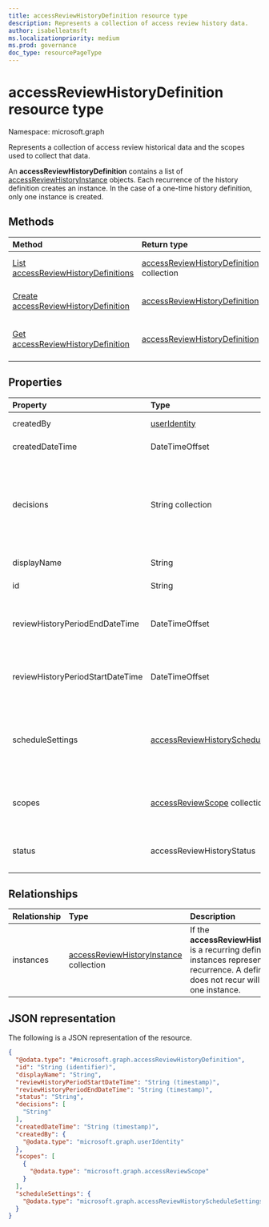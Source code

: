 ```yaml
---
title: accessReviewHistoryDefinition resource type
description: Represents a collection of access review history data.
author: isabelleatmsft
ms.localizationpriority: medium
ms.prod: governance
doc_type: resourcePageType
---
```


# accessReviewHistoryDefinition resource type

Namespace: microsoft.graph

Represents a collection of access review historical data and the scopes used to collect that data.

An **accessReviewHistoryDefinition** contains a list of [accessReviewHistoryInstance](accessReviewHistoryInstance.md) objects. Each recurrence of the history definition creates an instance. In the case of a one-time history definition, only one instance is created.

## Methods

| Method                                                                                    | Return type                                                                  | Description                                                                                                           |
| :---------------------------------------------------------------------------------------- | :--------------------------------------------------------------------------- | :-------------------------------------------------------------------------------------------------------------------- |
| [List accessReviewHistoryDefinitions](../api/accessreviewset-list-historydefinitions.md)  | [accessReviewHistoryDefinition](accessreviewhistorydefinition.md) collection | Get a list of the [accessReviewHistoryDefinition](accessreviewhistorydefinition.md) objects and their properties.     |
| [Create accessReviewHistoryDefinition](../api/accessreviewset-post-historydefinitions.md) | [accessReviewHistoryDefinition](accessreviewhistorydefinition.md)            | Create a new [accessReviewHistoryDefinition](accessreviewhistorydefinition.md) object.                                |
| [Get accessReviewHistoryDefinition](../api/accessreviewhistorydefinition-get.md)          | [accessReviewHistoryDefinition](accessreviewhistorydefinition.md)            | Read the properties and relationships of an [accessReviewHistoryDefinition](accessreviewhistorydefinition.md) object. |

## Properties

| Property                         | Type                                                                          | Description                                                                                                                                                                                                                                                                                     |
| :------------------------------- | :---------------------------------------------------------------------------- | :---------------------------------------------------------------------------------------------------------------------------------------------------------------------------------------------------------------------------------------------------------------------------------------------- |
| createdBy                        | [userIdentity](useridentity.md)                                               | User who created this review history definition.                                                                                                                                                                                                                                                |
| createdDateTime                  | DateTimeOffset                                                                | Timestamp when the access review definition was created.                                                                                                                                                                                                                                        |
| decisions                        | String collection                                                             | Determines which review decisions will be included in the fetched review history data if specified. Optional on create. All decisions will be included by default if no decisions are provided on create. Possible values are: `approve`, `deny`, `dontKnow`, `notReviewed`, and `notNotified`. |
| displayName                      | String                                                                        | Name for the access review history data collection. Required.                                                                                                                                                                                                                                   |
| id                               | String                                                                        | The assigned unique identifier of an access review history definition.                                                                                                                                                                                                                          |
| reviewHistoryPeriodEndDateTime   | DateTimeOffset                                                                | A timestamp. Reviews ending on or before this date will be included in the fetched history data. Only required if **scheduleSettings** is not defined.                                                                                                                                          |
| reviewHistoryPeriodStartDateTime | DateTimeOffset                                                                | A timestamp. Reviews starting on or before this date will be included in the fetched history data. Only required if **scheduleSettings** is not defined.                                                                                                                                        |
| scheduleSettings                 | [accessReviewHistoryScheduleSettings](accessReviewHistoryScheduleSettings.md) | The settings for a recurring access review history definition series. Only required if **reviewHistoryPeriodStartDateTime** or **reviewHistoryPeriodEndDateTime** are not defined.                                                                                                              |
| scopes                           | [accessReviewScope](accessreviewscope.md) collection                          | Used to scope what reviews are included in the fetched history data. Fetches reviews whose scope matches with this provided scope. Required.                                                                                                                                                    |
| status                           | accessReviewHistoryStatus                                                     | Represents the status of the review history data collection. The possible values are: `done`, `inProgress`, `error`, `requested`, `unknownFutureValue`.                                                                                                                                         |

## Relationships

| Relationship | Type                                                                     | Description                                                                                                                                                               |
| :----------- | :----------------------------------------------------------------------- | :------------------------------------------------------------------------------------------------------------------------------------------------------------------------ |
| instances    | [accessReviewHistoryInstance](accessreviewhistoryinstance.md) collection | If the **accessReviewHistoryDefinition** is a recurring definition, instances represent each recurrence. A definition that does not recur will have exactly one instance. |

## JSON representation

The following is a JSON representation of the resource.

<!-- {
  "blockType": "resource",
  "keyProperty": "id",
  "@odata.type": "microsoft.graph.accessReviewHistoryDefinition",
  "baseType": "microsoft.graph.entity",
  "openType": false
}
-->

```json
{
  "@odata.type": "#microsoft.graph.accessReviewHistoryDefinition",
  "id": "String (identifier)",
  "displayName": "String",
  "reviewHistoryPeriodStartDateTime": "String (timestamp)",
  "reviewHistoryPeriodEndDateTime": "String (timestamp)",
  "status": "String",
  "decisions": [
    "String"
  ],
  "createdDateTime": "String (timestamp)",
  "createdBy": {
    "@odata.type": "microsoft.graph.userIdentity"
  },
  "scopes": [
    {
      "@odata.type": "microsoft.graph.accessReviewScope"
    }
  ],
  "scheduleSettings": {
    "@odata.type": "microsoft.graph.accessReviewHistoryScheduleSettings"
  }
}
```
